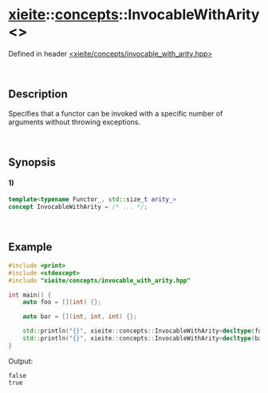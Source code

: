 # [xieite](../../xieite.md)\:\:[concepts](../../concepts.md)\:\:InvocableWithArity\<\>
Defined in header [<xieite/concepts/invocable_with_arity.hpp>](../../../include/xieite/concepts/invocable_with_arity.hpp)

&nbsp;

## Description
Specifies that a functor can be invoked with a specific number of arguments without throwing exceptions.

&nbsp;

## Synopsis
#### 1)
```cpp
template<typename Functor_, std::size_t arity_>
concept InvocableWithArity = /* ... */;
```

&nbsp;

## Example
```cpp
#include <print>
#include <stdexcept>
#include "xieite/concepts/invocable_with_arity.hpp"

int main() {
    auto foo = [](int) {};

    auto bar = [](int, int, int) {};

    std::println("{}", xieite::concepts::InvocableWithArity<decltype(foo), 3>);
    std::println("{}", xieite::concepts::InvocableWithArity<decltype(bar), 3>);
}
```
Output:
```
false
true
```
